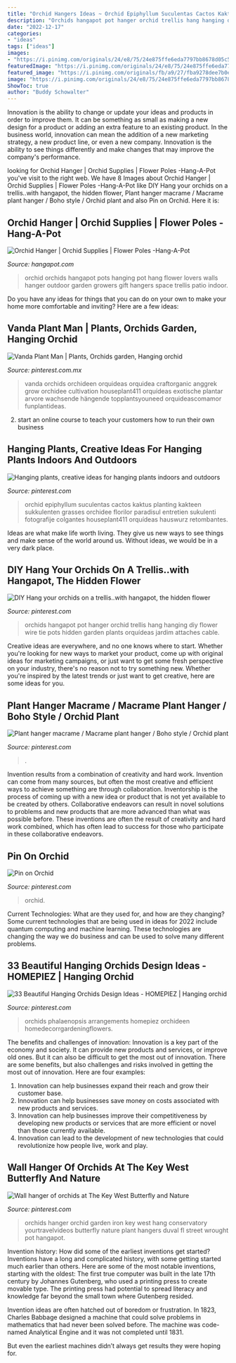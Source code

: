 ```yaml
---
title: "Orchid Hangers Ideas ~ Orchid Epiphyllum Suculentas Cactos Kaktus Planting Kakteen Sukkulenten Grasses Orchidee Florilor Paradisul Entretien Sukulenti Fotografije Colgantes Houseplant411 Orquídeas Hauswurz Retombantes"
description: "Orchids hangapot pot hanger orchid trellis hang hanging diy flower wire tie pots hidden garden plants orquídeas jardim attaches cable"
date: "2022-12-17"
categories:
- "ideas"
tags: ["ideas"]
images:
- "https://i.pinimg.com/originals/24/e8/75/24e875ffe6eda7797bb8678d05c56ad8.jpg"
featuredImage: "https://i.pinimg.com/originals/24/e8/75/24e875ffe6eda7797bb8678d05c56ad8.jpg"
featured_image: "https://i.pinimg.com/originals/fb/a9/27/fba9278dee7b0eccaa3cb3b6b951e428.jpg"
image: "https://i.pinimg.com/originals/24/e8/75/24e875ffe6eda7797bb8678d05c56ad8.jpg"
ShowToc: true
author: "Buddy Schowalter"
---
```



Innovation is the ability to change or update your ideas and products in order to improve them. It can be something as small as making a new design for a product or adding an extra feature to an existing product. In the business world, innovation can mean the addition of a new marketing strategy, a new product line, or even a new company. Innovation is the ability to see things differently and make changes that may improve the company's performance.

	

		
looking for Orchid Hanger | Orchid Supplies | Flower Poles -Hang-A-Pot you've visit to the right web. We have 8 Images about Orchid Hanger | Orchid Supplies | Flower Poles -Hang-A-Pot like DIY Hang your orchids on a trellis..with hangapot, the hidden flower, Plant hanger macrame / Macrame plant hanger / Boho style / Orchid plant and also Pin on Orchid. Here it is:
		
    
## Orchid Hanger | Orchid Supplies | Flower Poles -Hang-A-Pot

<img loading=lazy src="https://hangapot.com/wordpress/wp-content/uploads/2015/12/hangapot-orchids-2.jpg" onerror="this.onerror=null;this.src='https://tse2.mm.bing.net/th?id=OIP.oP2o0u8e6P3TRuR6NAXL6wHaFk&amp;pid=15.1';" alt="Orchid Hanger | Orchid Supplies | Flower Poles -Hang-A-Pot">

_Source: hangapot.com_

>orchid orchids hangapot pots hanging pot hang flower lovers walls hanger outdoor garden growers gift hangers space trellis patio indoor. 

	

Do you have any ideas for things that you can do on your own to make your home more comfortable and inviting? Here are a few ideas: 

    
## Vanda Plant Man | Plants, Orchids Garden, Hanging Orchid

<img loading=lazy src="https://i.pinimg.com/originals/fb/a9/27/fba9278dee7b0eccaa3cb3b6b951e428.jpg" onerror="this.onerror=null;this.src='https://tse4.mm.bing.net/th?id=OIP.Xi5l5BM1z1bfh1rQm4iwWQHaJ4&amp;pid=15.1';" alt="Vanda Plant Man | Plants, Orchids garden, Hanging orchid">

_Source: pinterest.com.mx_

>vanda orchids orchideen orquideas orquidea craftorganic anggrek grow orchidee cultivation houseplant411 orquídeas exotische plantar arvore wachsende hängende topplantsyouneed orquideascomamor funplantideas. 

	

2. start an online course to teach your customers how to run their own business 

    
## Hanging Plants, Creative Ideas For Hanging Plants Indoors And Outdoors

<img loading=lazy src="https://i.pinimg.com/736x/40/6c/ca/406cca8311621a083ed26c3ed30f594a.jpg" onerror="this.onerror=null;this.src='https://tse4.mm.bing.net/th?id=OIP._Ave-7t7qFhQzVKPQIO9swHaK7&amp;pid=15.1';" alt="Hanging plants, creative ideas for hanging plants indoors and outdoors">

_Source: pinterest.com_

>orchid epiphyllum suculentas cactos kaktus planting kakteen sukkulenten grasses orchidee florilor paradisul entretien sukulenti fotografije colgantes houseplant411 orquídeas hauswurz retombantes. 

	

Ideas are what make life worth living. They give us new ways to see things and make sense of the world around us. Without ideas, we would be in a very dark place.

    
## DIY Hang Your Orchids On A Trellis..with Hangapot, The Hidden Flower

<img loading=lazy src="https://i.pinimg.com/originals/b1/ee/8f/b1ee8f05cc1618747d195b1a584c7a98.jpg" onerror="this.onerror=null;this.src='https://tse3.mm.bing.net/th?id=OIP.8p648QU1hczI7XP4rYLULAAAAA&amp;pid=15.1';" alt="DIY Hang your orchids on a trellis..with hangapot, the hidden flower">

_Source: pinterest.com_

>orchids hangapot pot hanger orchid trellis hang hanging diy flower wire tie pots hidden garden plants orquídeas jardim attaches cable. 

	

Creative ideas are everywhere, and no one knows where to start. Whether you're looking for new ways to market your product, come up with original ideas for marketing campaigns, or just want to get some fresh perspective on your industry, there's no reason not to try something new. Whether you're inspired by the latest trends or just want to get creative, here are some ideas for you.

    
## Plant Hanger Macrame / Macrame Plant Hanger / Boho Style / Orchid Plant

<img loading=lazy src="https://i.pinimg.com/originals/b9/d4/95/b9d4951def1e2365a8ada6f3d8f3e524.png" onerror="this.onerror=null;this.src='https://tse1.mm.bing.net/th?id=OIP.kmu_Z13s2R8BtoP7YRhh2AHaJ4&amp;pid=15.1';" alt="Plant hanger macrame / Macrame plant hanger / Boho style / Orchid plant">

_Source: pinterest.com_

>. 

	

Invention results from a combination of creativity and hard work.
Invention can come from many sources, but often the most creative and efficient ways to achieve something are through collaboration. Inventorship is the process of coming up with a new idea or product that is not yet available to be created by others. Collaborative endeavors can result in novel solutions to problems and new products that are more advanced than what was possible before. These inventions are often the result of creativity and hard work combined, which has often lead to success for those who participate in these collaborative endeavors.

    
## Pin On Orchid

<img loading=lazy src="https://i.pinimg.com/736x/36/04/92/360492a0a59c15221aa1e41b25889d6a.jpg" onerror="this.onerror=null;this.src='https://tse2.mm.bing.net/th?id=OIP.zienjbU45Xf9E4EOFLNxSwHaLJ&amp;pid=15.1';" alt="Pin on Orchid">

_Source: pinterest.com_

>orchid. 

	

Current Technologies: What are they used for, and how are they changing?
Some current technologies that are being used in ideas for 2022 include quantum computing and machine learning. These technologies are changing the way we do business and can be used to solve many different problems.

    
## 33 Beautiful Hanging Orchids Design Ideas - HOMEPIEZ | Hanging Orchid

<img loading=lazy src="https://i.pinimg.com/originals/b6/0f/d5/b60fd5691dfbc372521d88acf7d5c73d.jpg" onerror="this.onerror=null;this.src='https://tse3.mm.bing.net/th?id=OIP.2mQiFYywqJiTsZrJRmRXoQHaNJ&amp;pid=15.1';" alt="33 Beautiful Hanging Orchids Design Ideas - HOMEPIEZ | Hanging orchid">

_Source: pinterest.com_

>orchids phalaenopsis arrangements homepiez orchideen homedecorrgardeningflowers. 

	

The benefits and challenges of innovation:
Innovation is a key part of the economy and society. It can provide new products and services, or improve old ones. But it can also be difficult to get the most out of innovation. There are some benefits, but also challenges and risks involved in getting the most out of innovation. Here are four examples:
1. Innovation can help businesses expand their reach and grow their customer base.
2. Innovation can help businesses save money on costs associated with new products and services.
3. Innovation can help businesses improve their competitiveness by developing new products or services that are more efficient or novel than those currently available.
4. Innovation can lead to the development of new technologies that could revolutionize how people live, work and play.

    
## Wall Hanger Of Orchids At The Key West Butterfly And Nature

<img loading=lazy src="https://i.pinimg.com/originals/24/e8/75/24e875ffe6eda7797bb8678d05c56ad8.jpg" onerror="this.onerror=null;this.src='https://tse1.mm.bing.net/th?id=OIP.nsdLDoHB9kJuYpFtCCkS1AHaE6&amp;pid=15.1';" alt="Wall hanger of orchids at The Key West Butterfly and Nature">

_Source: pinterest.com_

>orchids hanger orchid garden iron key west hang conservatory yourtravelvideos butterfly nature plant hangers duval fl street wrought pot hangapot. 

	

Invention history: How did some of the earliest inventions get started?
Inventions have a long and complicated history, with some getting started much earlier than others. Here are some of the most notable inventions, starting with the oldest:
The first true computer was built in the late 17th century by Johannes Gutenberg, who used a printing press to create movable type. The printing press had potential to spread literacy and knowledge far beyond the small town where Gutenberg resided.

Invention ideas are often hatched out of boredom or frustration. In 1823, Charles Babbage designed a machine that could solve problems in mathematics that had never been solved before. The machine was code-named Analytical Engine and it was not completed until 1831.

But even the earliest machines didn’t always get results they were hoping for.

